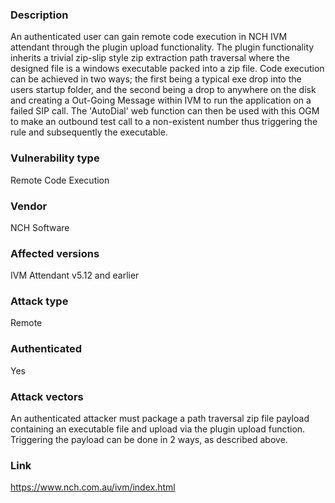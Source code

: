### Description

An authenticated user can gain remote code execution in NCH IVM attendant through the plugin upload functionality. The plugin functionality inherits a trivial zip-slip style zip extraction path traversal where the designed file is a windows executable packed into a zip file. Code execution can be achieved in two ways; the first being a typical exe drop into the users startup folder, and the second being a drop to anywhere on the disk and creating a Out-Going Message within IVM to run the application on a failed SIP call. The 'AutoDial' web function can then be used with this OGM to make an outbound test call to a non-existent number thus triggering the rule and subsequently the executable. 

### Vulnerability type

Remote Code Execution

### Vendor
NCH Software

### Affected versions

IVM Attendant v5.12 and earlier

### Attack type

Remote

### Authenticated

Yes

### Attack vectors

An authenticated attacker must package a path traversal zip file payload containing an executable file and upload via the plugin upload function. Triggering the payload can be done in 2 ways, as described above.

### Link

https://www.nch.com.au/ivm/index.html
